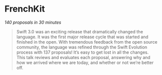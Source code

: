 # FrenchKit

*140 proposals in 30 minutes*

> Swift 3.0 was an exciting release that dramatically changed the language. It was the first major release cycle that was started and finished in the open. With tremendous feedback from the open source community, the language was refined through the Swift Evolution process with 137 proposals! It’s easy to get lost in all the changes. This talk reviews and evaluates each proposal, answering why and how we arrived where we are today, and whether or not we’re better off.
